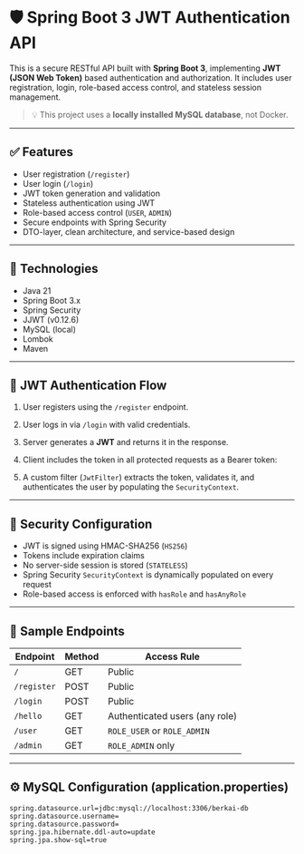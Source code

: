 # 🛡️ Spring Boot 3 JWT Authentication API

This is a secure RESTful API built with **Spring Boot 3**, implementing **JWT (JSON Web Token)** based authentication and authorization. It includes user registration, login, role-based access control, and stateless session management.

> 💡 This project uses a **locally installed MySQL database**, not Docker.

---

## ✅ Features

- User registration (`/register`)
- User login (`/login`)
- JWT token generation and validation
- Stateless authentication using JWT
- Role-based access control (`USER`, `ADMIN`)
- Secure endpoints with Spring Security
- DTO-layer, clean architecture, and service-based design

---

## 🧰 Technologies

- Java 21
- Spring Boot 3.x
- Spring Security
- JJWT (v0.12.6)
- MySQL (local)
- Lombok
- Maven

---

## 🔐 JWT Authentication Flow

1. User registers using the `/register` endpoint.
2. User logs in via `/login` with valid credentials.
3. Server generates a **JWT** and returns it in the response.
4. Client includes the token in all protected requests as a Bearer token:


5. A custom filter (`JwtFilter`) extracts the token, validates it, and authenticates the user by populating the `SecurityContext`.

---

## 🔐 Security Configuration

- JWT is signed using HMAC-SHA256 (`HS256`)
- Tokens include expiration claims
- No server-side session is stored (`STATELESS`)
- Spring Security `SecurityContext` is dynamically populated on every request
- Role-based access is enforced with `hasRole` and `hasAnyRole`

---

## 🔧 Sample Endpoints

| Endpoint     | Method | Access Rule                        |
|--------------|--------|-------------------------------------|
| `/`          | GET    | Public                             |
| `/register`  | POST   | Public                             |
| `/login`     | POST   | Public                             |
| `/hello`     | GET    | Authenticated users (any role)     |
| `/user`      | GET    | `ROLE_USER` or `ROLE_ADMIN`        |
| `/admin`     | GET    | `ROLE_ADMIN` only                  |

---

## ⚙️ MySQL Configuration (application.properties)

```properties
spring.datasource.url=jdbc:mysql://localhost:3306/berkai-db
spring.datasource.username=
spring.datasource.password=
spring.jpa.hibernate.ddl-auto=update
spring.jpa.show-sql=true

